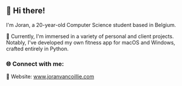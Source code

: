 ## 👋 Hi there!

 I'm Joran, a 20-year-old Computer Science student based in Belgium.

🚀 Currently, I'm immersed in a variety of personal and client projects. 
Notably, I've developed my own fitness app for macOS and Windows, crafted entirely in Python.

### 🌐 Connect with me:
🔗 Website: www.joranvancoillie.com
